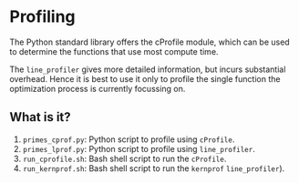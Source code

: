 # Profiling
The Python standard library offers the cProfile module, which can be used
to determine the functions that use most compute time.

The `line_profiler` gives more detailed information, but incurs substantial
overhead.  Hence it is best to use it only to profile the single function
the optimization process is currently focussing on.

## What is it?
1. `primes_cprof.py`: Python script to profile using `cProfile`.
1. `primes_lprof.py`: Python script to profile using `line_profiler`.
1. `run_cprofile.sh`: Bash shell script to run the `cProfile`.
1. `run_kernprof.sh`: Bash shell script to run the `kernprof`
    `line_profiler`).
